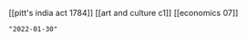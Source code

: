 [[pitt's india act 1784]]
[[art and culture c1]]
[[economics 07]]

```query 2021-10-22 17:18
"2022-01-30"
```